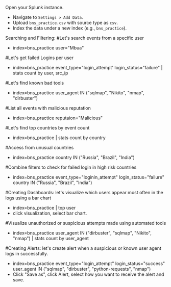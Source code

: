 Open your Splunk instance.
- Navigate to `Settings > Add Data`.
- Upload `bns_practice.csv` with source type as `csv`.
- Index the data under a new index (e.g., `bns_practice`).

Searching and Filtering:
#Let's search events from a specific user
- index=bns_practice user="Mbua"
  
#Let's get failed Logins per user
- index=bns_practice event_type="login_attempt' login_status="failure" | stats count by user, src_ip

#Let's find known bad tools
- index=bns_practice user_agent IN ("sqlmap", "Nikito", "nmap", "dirbuster")

#List all events with malicious reputation
- index=bns_practice reputaion="Malicious"

#Let's find top countries by event count
- index=bns_practice | stats count by country

#Access from unusual countries
- index=bns_practice country IN ("Russia", "Brazil", "India")

#Combine filters to check for failed login in high risk countries
- index=bns_practice event_type="loginin_attempt" login_status="failure" country IN ("Russia", "Brazil", "India")

#Creating Dashboards: let's visualize which users appear most often in the logs using a bar chart
- index=bns_practice | top user
- click visualization, select bar chart.

#Visualize unauthorized or suspicious attempts made using automated tools
- index=bns_practice user_agent IN ("dirbuster", "sqlmap", "Nikito", "nmap") | stats count by user_agent

#Creating Alerts: let's create alert when a suspicious or known user agent logs in successfully.
- index=bns_practice event_type="login_attempt" login_status="success" user_agent IN ("sqlmap", "dirbuster", "python-requests", "nmap")
- Click "Save as", click Alert, select how you want to receive the alert and save.
